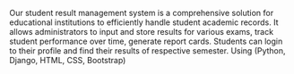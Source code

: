 Our student result management system is a 
comprehensive solution for educational institutions to efficiently handle student academic 
records. It allows administrators to input and store results for various exams, track student 
performance over time, generate report cards. Students can login to their profile and find 
their results of respective semester. Using (Python, Django, HTML, CSS, Bootstrap)
